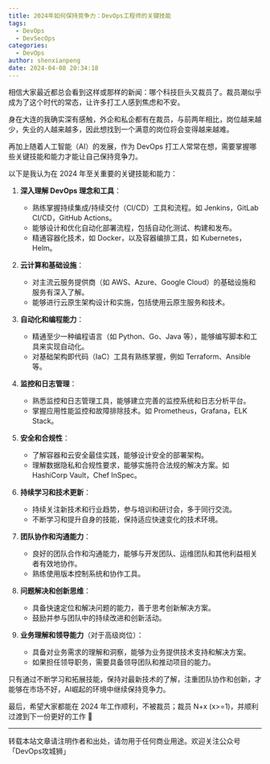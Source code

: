 ```yaml
---
title: 2024年如何保持竞争力：DevOps工程师的关键技能
tags:
  - DevOps
  - DevSecOps
categories:
  - DevOps
author: shenxianpeng
date: 2024-04-08 20:34:18
---
```


相信大家最近都总会看到这样或那样的新闻：哪个科技巨头又裁员了。裁员潮似乎成为了这个时代的常态，让许多打工人感到焦虑和不安。

身在大连的我确实深有感触，外企和私企都有在裁员，与前两年相比，岗位越来越少，失业的人越来越多，因此想找到一个满意的岗位将会变得越来越难。

再加上随着人工智能（AI）的发展，作为 DevOps 打工人常常在想，需要掌握哪些关键技能和能力才能让自己保持竞争力。

以下是我认为在 2024 年至关重要的关键技能和能力：

1. **深入理解 DevOps 理念和工具**：
   - 熟练掌握持续集成/持续交付（CI/CD）工具和流程。如 Jenkins，GitLab CI/CD，GitHub Actions。
   - 能够设计和优化自动化部署流程，包括自动化测试、构建和发布。
   - 精通容器化技术，如 Docker，以及容器编排工具，如 Kubernetes，Helm。

2. **云计算和基础设施**：
   - 对主流云服务提供商（如 AWS、Azure、Google Cloud）的基础设施和服务有深入了解。
   - 能够进行云原生架构设计和实施，包括使用云原生服务和技术。

3. **自动化和编程能力**：
   - 精通至少一种编程语言（如 Python、Go、Java 等），能够编写脚本和工具来实现自动化。
   - 对基础架构即代码（IaC）工具有熟练掌握，例如 Terraform、Ansible 等。

4. **监控和日志管理**：
   - 熟悉监控和日志管理工具，能够建立完善的监控系统和日志分析平台。
   - 掌握应用性能监控和故障排除技术。如 Prometheus，Grafana，ELK Stack。

5. **安全和合规性**：
   - 了解容器和云安全最佳实践，能够设计安全的部署架构。
   - 理解数据隐私和合规性要求，能够实施符合法规的解决方案。如 HashiCorp Vault，Chef InSpec。

6. **持续学习和技术更新**：
   - 持续关注新技术和行业趋势，参与培训和研讨会，多于同行交流。
   - 不断学习和提升自身的技能，保持适应快速变化的技术环境。

7. **团队协作和沟通能力**：
   - 良好的团队合作和沟通能力，能够与开发团队、运维团队和其他利益相关者有效地协作。
   - 熟练使用版本控制系统和协作工具。

8. **问题解决和创新思维**：
   - 具备快速定位和解决问题的能力，善于思考创新解决方案。
   - 鼓励并参与团队中的持续改进和创新活动。

9. **业务理解和领导能力**（对于高级岗位）：
   - 具备对业务需求的理解和洞察，能够为业务提供技术支持和解决方案。
   - 如果担任领导职务，需要具备领导团队和推动项目的能力。

只有通过不断学习和拓展技能，保持对最新技术的了解，注重团队协作和创新，才能够在市场不好，AI崛起的环境中继续保持竞争力。

最后，希望大家都能在 2024 年工作顺利，不被裁员；裁员 N+x (x>=1)，并顺利过渡到下一份更好的工作 💪

---

转载本站文章请注明作者和出处，请勿用于任何商业用途。欢迎关注公众号「DevOps攻城狮」
